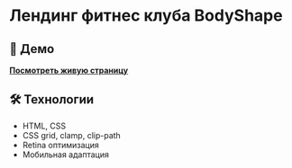 # Лендинг фитнес клуба BodyShape
## 🚀 Демо
**[Посмотреть живую страницу](https://hikizaya.github.io/bodyShapeProject/)**
## 🛠 Технологии
- HTML, CSS
- CSS grid, clamp, clip-path
- Retina оптимизация
- Мобильная адаптация

